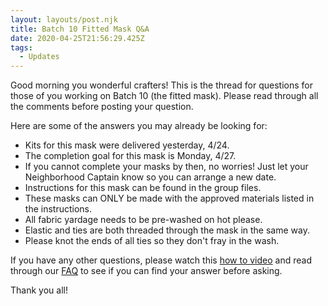 ```yaml
---
layout: layouts/post.njk
title: Batch 10 Fitted Mask Q&A
date: 2020-04-25T21:56:29.425Z
tags:
  - Updates
---
```

Good morning you wonderful crafters! This is the thread for questions for those of you working on Batch 10 (the fitted mask). Please read through all the comments before posting your question.

Here are some of the answers you may already be looking for:
* Kits for this mask were delivered yesterday, 4/24.
* The completion goal for this mask is Monday, 4/27.
* If you cannot complete your masks by then, no worries! Just let your Neighborhood Captain know so you can arrange a new date.
* Instructions for this mask can be found in the group files.
* These masks can ONLY be made with the approved materials listed in the instructions.
* All fabric yardage needs to be pre-washed on hot please.
* Elastic and ties are both threaded through the mask in the same way.
* Please knot the ends of all ties so they don't fray in the wash.

If you have any other questions, please watch this [how to video](https://www.youtube.com/watch?v=Lyg_Nb27jp8) and read through our [FAQ](https://craftersagainstcovid19.org/faq/) to see if you can find your answer before asking.

Thank you all!